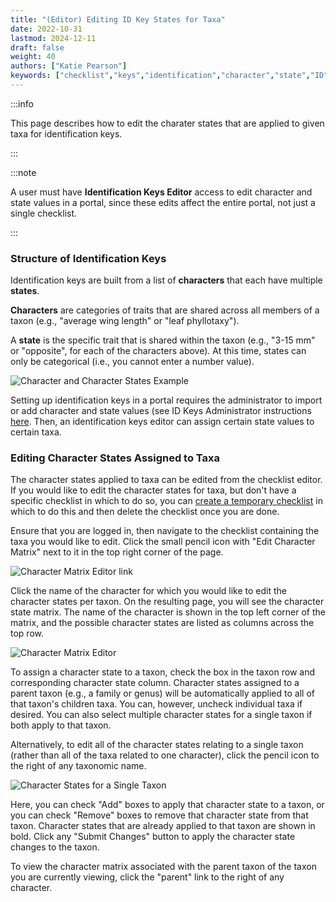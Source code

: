```yaml
---
title: "(Editor) Editing ID Key States for Taxa"
date: 2022-10-31
lastmod: 2024-12-11
draft: false
weight: 40
authors: ["Katie Pearson"]
keywords: ["checklist","keys","identification","character","state","ID"]
---
```


:::info

This page describes how to edit the charater states that are applied to given taxa for identification keys.

:::

:::note

A user must have **Identification Keys Editor** access to edit character and state values in a portal, since these edits affect the entire portal, not just a single checklist.

:::

### Structure of Identification Keys

Identification keys are built from a list of **characters** that each have multiple **states**.

**Characters** are categories of traits that are shared across all members of a taxon (e.g., "average wing length" or "leaf phyllotaxy").

A **state** is the specific trait that is shared within the taxon (e.g., "3-15 mm" or "opposite", for each of the characters above). At this time, states can only be categorical (i.e., you cannot enter a number value).

![Character and Character States Example](/img/charactervsstate.jpg)

Setting up identification keys in a portal requires the administrator to import or add character and state values (see ID Keys Administrator instructions [here](admin). Then, an identification keys editor can assign certain state values to certain taxa.

### Editing Character States Assigned to Taxa
The character states applied to taxa can be edited from the checklist editor. If you would like to edit the character states for taxa, but don't have a specific checklist in which to do so, you can [create a temporary checklist](../Checklists/create_checklist) in which to do this and then delete the checklist once you are done.

Ensure that you are logged in, then navigate to the checklist containing the taxa you would like to edit. Click the small pencil icon with "Edit Character Matrix" next to it in the top right corner of the page.

![Character Matrix Editor link](/img/editcharactermatrix.JPG)

Click the name of the character for which you would like to edit the character states per taxon. On the resulting page, you will see the character state matrix. The name of the character is shown in the top left corner of the matrix, and the possible character states are listed as columns across the top row.

![Character Matrix Editor](/img/charactermatrix.JPG)

To assign a character state to a taxon, check the box in the taxon row and corresponding character state column. Character states assigned to a parent taxon (e.g., a family or genus) will be automatically applied to all of that taxon's children taxa. You can, however, uncheck individual taxa if desired. You can also select multiple character states for a single taxon if both apply to that taxon.

Alternatively, to edit all of the character states relating to a single taxon (rather than all of the taxa related to one character), click the pencil icon to the right of any taxonomic name.

![Character States for a Single Taxon](/img/pertaxoncharacters.JPG)

Here, you can check "Add" boxes to apply that character state to a taxon, or you can check "Remove" boxes to remove that character state from that taxon. Character states that are already applied to that taxon are shown in bold. Click any "Submit Changes" button to apply the character state changes to the taxon.

To view the character matrix associated with the parent taxon of the taxon you are currently viewing, click the "parent" link to the right of any character.
